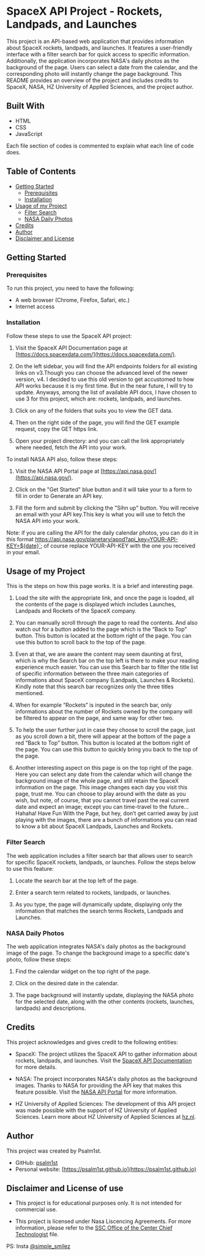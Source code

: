 # SpaceX API Project - Rockets, Landpads, and Launches

This project is an API-based web application that provides information about SpaceX rockets, landpads, and launches. It features a user-friendly interface with a filter search bar for quick access to specific information. Additionally, the application incorporates NASA's daily photos as the background of the page. Users can select a date from the calendar, and the corresponding photo will instantly change the page background. This README provides an overview of the project and includes credits to SpaceX, NASA, HZ University of Applied Sciences, and the project author.

## Built With 

* HTML
* CSS
* JavaScript

Each file section of codes is commented to explain what each line of code does.

## Table of Contents

- [Getting Started](#getting-started)
  - [Prerequisites](#prerequisites)
  - [Installation](#installation)
- [Usage of my Project](#usage-of-my-project)
  - [Filter Search](#filter-search)
  - [NASA Daily Photos](#nasa-daily-photos)
- [Credits](#credits)
- [Author](#author)
- [Disclaimer and License](#disclaimer-and-license-of-use)

## Getting Started

### Prerequisites

To run this project, you need to have the following:

- A web browser (Chrome, Firefox, Safari, etc.)
- Internet access

### Installation

Follow these steps to use the SpaceX API project:

1. Visit the SpaceX API Documentation page at [https://docs.spacexdata.com/](https://docs.spacexdata.com/).

2. On the left sidebar, you will find the API endpoints folders for all existing links on v3.Though you can choose the advanced level of the newer version, v4. I decided to use this old version to get accustomed to how API works because it is my first time. But in the near future, I will try to update. Anyways, among the list of available API docs, I have chosen to use 3 for this project, which are: rockets, landpads, and launches. 

3. Click on any of the folders that suits you to view the GET data. 

4. Then on the right side of the page, you will find the GET example request, copy the GET https link.

5. Open your project directory: and you can call the link appropriately where needed, fetch the API into your work.


To install NASA API also, follow these steps:

1. Visit the NASA API Portal page at [https://api.nasa.gov/](https://api.nasa.gov/).

2. Click on the "Get Started" blue button and it will take your to a form to fill in order to Generate an API key.

3. Fill the form and submit by clicking the "Sihn up" button. You will receive an email with your API key.This key is what you will use to fetch the NASA API into your work.

Note: if you are calling the API for the daily calendar photos, you can do it in this format https://api.nasa.gov/planetary/apod?api_key=YOUR-API-KEY=${date}`; of course replace YOUR-API-KEY
with the one you received in your email.

## Usage of my Project

This is the steps on how this page works. It is a brief and interesting page.

1.	Load the site with the appropriate link, and once the page is loaded, all the contents of the page is displayed which includes Launches, Landpads and Rockets of the SpaceX company.

2.	You can manually scroll through the page to read the contents. And also watch out for a button added to the page which is the “Back to Top” button. This button is located at the bottom right of the page. You can use this button to scroll back to the top of the page.

3.  Even at that, we are aware the content may seem daunting at first, which is why the Search bar on the top left is there to make your reading experience much easier. You can use this Search bar to filter the title list of specific information between the three main categories of informations about SpaceX company (Landpads, Launches & Rockets). Kindly note that this search bar recognizes only the three titles mentioned.

3.	When for example “Rockets” is inputed in the search bar, only informations about the number of Rockets owned by the company will be filtered to appear on the page, and same way for other two.

4.  To help the user further just in case they choose to scroll the page, just as you scroll down a bit, there will appear at the bottom of the page a red “Back to Top” button. This button is located at the bottom right of the page. You can use this button to quickly bring you back to the top of the page.

5.	Another interesting aspect on this page is on the top right of the page. Here you can select any date from the calendar which will change the background image of the whole page, and still retain the SpaceX information on the page. This image changes each day you visit this page, trust me. You can choose to play around with the date as you wish, but note, of course, that you cannot travel past the real current date and expect an image; except you can time-travel to the future…Hahaha!
Have Fun With the Page, but hey, don’t get carried away by just playing with the images, there are a bunch of informations you can read to know a bit about SpaceX Landpads, Launches and Rockets.


### Filter Search

The web application includes a filter search bar that allows user to search for specific SpaceX rockets, landpads, or launches. Follow the steps below to use this feature:

1. Locate the search bar at the top left of the page.

2. Enter a search term related to rockets, landpads, or launches.

3. As you type, the page will dynamically update, displaying only the information that matches the search terms Rockets, Landpads and Launches.

### NASA Daily Photos

The web application integrates NASA's daily photos as the background image of the page. To change the background image to a specific date's photo, follow these steps:

1. Find the calendar widget on the top right of the page.

2. Click on the desired date in the calendar.

3. The page background will instantly update, displaying the NASA photo for the selected date, along with the other contents (rockets, launches, landpads) and descriptions.

## Credits

This project acknowledges and gives credit to the following entities:

- SpaceX: The project utilizes the SpaceX API to gather information about rockets, landpads, and launches. Visit the [SpaceX API Documentation](https://docs.spacexdata.com/) for more details.

- NASA: The project incorporates NASA's daily photos as the background images. Thanks to NASA for providing the API key that makes this feature possible. Visit the [NASA API Portal](https://api.nasa.gov/) for more information.

- HZ University of Applied Sciences: The development of this API project was made possible with the support of HZ University of Applied Sciences. Learn more about HZ University of Applied Sciences at [hz.nl](https://www.hz.nl).

## Author

This project was created by Psalm1st.

- GitHub: [psalm1st](https://github.com/psalm1st)
- Personal website: [https://psalm1st.github.io](https://psalm1st.github.io)

## Disclaimer and License of use

- This project is for educational purposes only. It is not intended for commercial use.

- This project is licensed under Nasa Liscencing Agreements. For more information, please refer to the [SSC Office of the Center Chief Technologist](https://www.nasa.gov/centers/stennis/ssc-partnerships/licensing-opportunities.html#) file.





PS: Insta [@simple_smilez](https://www.instagram.com/simple.smilez)
